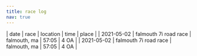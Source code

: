 ```yaml
---
title: race log
nav: true
---
```


| date | race | location | time | place |
| 2021-05-02 | falmouth 7i road race | falmouth, ma | 57:05 | 4 OA |
| 2021-05-02 | falmouth 7i road race | falmouth, ma | 57:05 | 4 OA |

